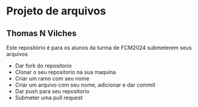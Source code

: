 # Projeto de arquivos

## Thomas N Vilches

Este repositório é para os alunos da turma de FCM2024 submeterem seus arquivos

- Dar fork do repositorio
- Clonar o seu repositorio na sua maquina
- Criar um ramo com seu nome
- Criar um arquivo com seu nome, adicionar e dar commit
- Dar push para seu repositorio
- Submeter uma pull request



